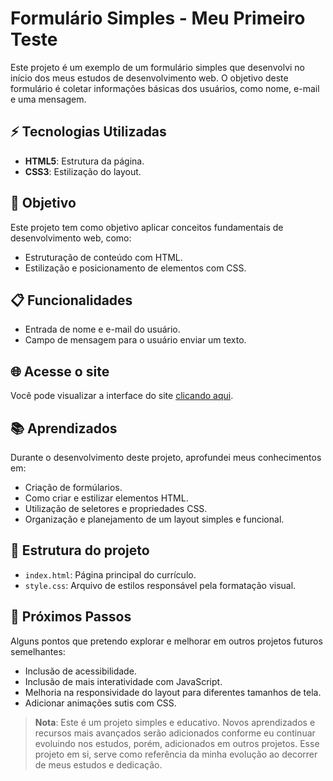 
# Formulário Simples - Meu Primeiro Teste

Este projeto é um exemplo de um formulário simples que desenvolvi no início dos meus estudos de desenvolvimento web.
O objetivo deste formulário é coletar informações básicas dos usuários, como nome, e-mail e uma mensagem. 

## ⚡ Tecnologias Utilizadas
- **HTML5**: Estrutura da página.
- **CSS3**: Estilização do layout.

## 🎯 Objetivo
Este projeto tem como objetivo aplicar conceitos fundamentais de desenvolvimento web, como:
- Estruturação de conteúdo com HTML.
- Estilização e posicionamento de elementos com CSS.

## 📋 Funcionalidades

- Entrada de nome e e-mail do usuário.
- Campo de mensagem para o usuário enviar um texto.

## 🌐 Acesse o site
Você pode visualizar a interface do site [clicando aqui](https://ellenylce.github.io/Estudo_Formulario_simples/).

## 📚 Aprendizados
Durante o desenvolvimento deste projeto, aprofundei meus conhecimentos em:
- Criação de formúlarios.
- Como criar e estilizar elementos HTML.
- Utilização de seletores e propriedades CSS.
- Organização e planejamento de um layout simples e funcional.

## 📂 Estrutura do projeto
- `index.html`: Página principal do currículo.
- `style.css`: Arquivo de estilos responsável pela formatação visual.

## 🚀 Próximos Passos
Alguns pontos que pretendo explorar e melhorar em outros projetos futuros semelhantes:
- Inclusão de acessibilidade.
- Inclusão de mais interatividade com JavaScript.
- Melhoria na responsividade do layout para diferentes tamanhos de tela.
- Adicionar animações sutis com CSS.



> **Nota**: Este é um projeto simples e educativo. Novos aprendizados e recursos mais avançados serão adicionados conforme eu continuar evoluindo nos estudos, porém, adicionados em outros projetos. Esse projeto em si, serve como referência da minha evolução ao decorrer de meus estudos e dedicação.

